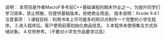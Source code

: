 说明：
   本项目是作者MacroF多年前C++基础课程的期末作业之一。为提升同学们学习效率，禁止照搬，仅提供基础版本。拒绝商业用途。
   版本说明：Xcode 9.4.1
注意事项：
	1.课程目标：利用书本上尽可能多的知识点制作一个完整的小学生程序。
	2.进入程序后。客户使用前需初始化商品信息。
	3.本程序未使用集合方式存储对象。
	4.仅供参考。（不要对小学生作品要求过高）
